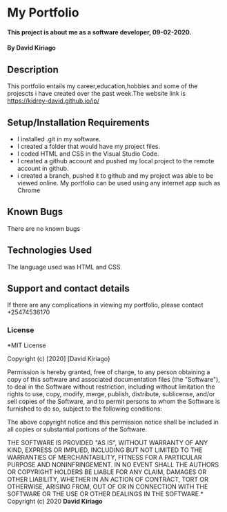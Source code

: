 # My Portfolio
#### This project is about me as a software developer, 09-02-2020.
#### By **David Kiriago**
## Description
This portfolio entails my career,education,hobbies and some of the projescts i have created over the past week.The website link is https://kidrey-david.github.io/ip/
## Setup/Installation Requirements
* I installed .git in my software.
* I created a folder that would have my project files.
* I coded HTML and CSS in the Visual Studio Code.
* I created a github account and pushed my local project to the remote account in github.
* i created a branch, pushed it to github and my project was able to be viewed online.
My portfolio can be used using any internet app such as Chrome
## Known Bugs
There are no known bugs
## Technologies Used
The language used was HTML and CSS.
## Support and contact details
If there are any complications in viewing my portfolio, please contact +25474536170
### License
*MIT License

Copyright (c) [2020] [David Kiriago}

Permission is hereby granted, free of charge, to any person obtaining a copy
of this software and associated documentation files (the "Software"), to deal
in the Software without restriction, including without limitation the rights
to use, copy, modify, merge, publish, distribute, sublicense, and/or sell
copies of the Software, and to permit persons to whom the Software is
furnished to do so, subject to the following conditions:

The above copyright notice and this permission notice shall be included in all
copies or substantial portions of the Software.

THE SOFTWARE IS PROVIDED "AS IS", WITHOUT WARRANTY OF ANY KIND, EXPRESS OR
IMPLIED, INCLUDING BUT NOT LIMITED TO THE WARRANTIES OF MERCHANTABILITY,
FITNESS FOR A PARTICULAR PURPOSE AND NONINFRINGEMENT. IN NO EVENT SHALL THE
AUTHORS OR COPYRIGHT HOLDERS BE LIABLE FOR ANY CLAIM, DAMAGES OR OTHER
LIABILITY, WHETHER IN AN ACTION OF CONTRACT, TORT OR OTHERWISE, ARISING FROM,
OUT OF OR IN CONNECTION WITH THE SOFTWARE OR THE USE OR OTHER DEALINGS IN THE
SOFTWARE.*
Copyright (c) 2020 **David Kiriago**
